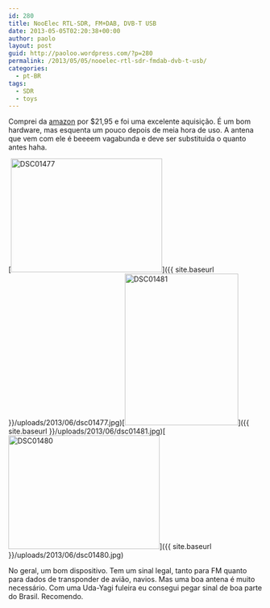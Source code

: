 ```yaml
---
id: 280
title: NooElec RTL-SDR, FM+DAB, DVB-T USB
date: 2013-05-05T02:20:38+00:00
author: paolo
layout: post
guid: http://paoloo.wordpress.com/?p=280
permalink: /2013/05/05/nooelec-rtl-sdr-fmdab-dvb-t-usb/
categories:
  - pt-BR
tags:
  - SDR
  - toys
---
```

Comprei da [amazon](http://www.amazon.com/NooElec-RTL-SDR-RTL2832U-Software-Packages/dp/B008S7AVTC/ref=sr_1_1?ie=UTF8&qid=1370829961&sr=8-1&keywords=sdr+dongle "RTL-SDR DVB-T USB da NooElec") por $21,95 e foi uma excelente aquisição. É um bom hardware, mas esquenta um pouco depois de meia hora de uso. A antena que vem com ele é beeeem vagabunda e deve ser substituida o quanto antes haha.

[<img class="alignnone size-medium wp-image-281" alt="DSC01477" src="{{ site.baseurl }}/uploads/2013/06/dsc01477.jpg?w=300" width="300" height="225" srcset="{{ site.baseurl }}/uploads/2013/06/dsc01477.jpg 2048w, {{ site.baseurl }}/uploads/2013/06/dsc01477-300x225.jpg 300w, {{ site.baseurl }}/uploads/2013/06/dsc01477-768x576.jpg 768w, {{ site.baseurl }}/uploads/2013/06/dsc01477-1024x768.jpg 1024w" sizes="(max-width: 300px) 100vw, 300px" />]({{ site.baseurl }}/uploads/2013/06/dsc01477.jpg)[<img class="alignnone size-medium wp-image-282" alt="DSC01481" src="{{ site.baseurl }}/uploads/2013/06/dsc01481.jpg?w=225" width="225" height="300" srcset="{{ site.baseurl }}/uploads/2013/06/dsc01481.jpg 1536w, {{ site.baseurl }}/uploads/2013/06/dsc01481-225x300.jpg 225w, {{ site.baseurl }}/uploads/2013/06/dsc01481-768x1024.jpg 768w" sizes="(max-width: 225px) 100vw, 225px" />]({{ site.baseurl }}/uploads/2013/06/dsc01481.jpg)[<img class="alignnone size-medium wp-image-283" alt="DSC01480" src="{{ site.baseurl }}/uploads/2013/06/dsc01480.jpg?w=300" width="300" height="225" srcset="{{ site.baseurl }}/uploads/2013/06/dsc01480.jpg 2048w, {{ site.baseurl }}/uploads/2013/06/dsc01480-300x225.jpg 300w, {{ site.baseurl }}/uploads/2013/06/dsc01480-768x576.jpg 768w, {{ site.baseurl }}/uploads/2013/06/dsc01480-1024x768.jpg 1024w" sizes="(max-width: 300px) 100vw, 300px" />]({{ site.baseurl }}/uploads/2013/06/dsc01480.jpg)

No geral, um bom dispositivo. Tem um sinal legal, tanto para FM quanto para dados de transponder de avião, navios. Mas uma boa antena é muito necessário. Com uma Uda-Yagi fuleira eu consegui pegar sinal de boa parte do Brasil. Recomendo.
